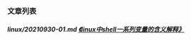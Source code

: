 
[@id]: README.md 
[@title]: linux
[@location]: docs/linux/README.md
[@author]: leity
[@date]: 2021-12-31

### 文章列表

##### linux/20210930-01.md  [《linux中shell一系列变量的含义解释》](linux/20210930-01.md)
